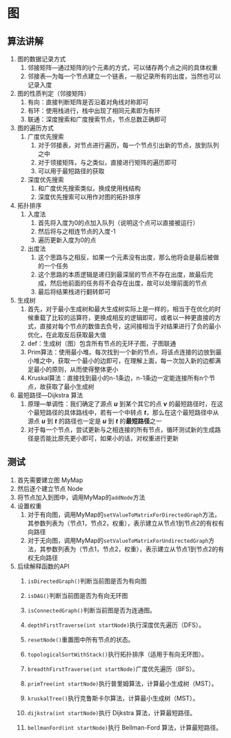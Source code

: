 # 图

## 算法讲解

1. 图的数据记录方式
    1. 邻接矩阵—通过矩阵的ij个元素的方式，可以储存两个点之间的具体权重
    2. 邻接表—为每一个节点建立一个链表，一般记录所有的出度，当然也可以记录入度
2. 图的性质判定（邻接矩阵）
    1. 有向：直接判断矩阵是否沿着对角线对称即可
    2. 有环：使用栈进行，栈中出现了相同元素即为有环
    3. 联通：深度搜索和广度搜索节点，节点总数正确即可
3. 图的遍历方式
    1. 广度优先搜索
        1. 对于邻接表，对节点进行遍历，每一个节点引出新的节点，放到队列之中
        2. 对于领接矩阵，与之类似，直接进行矩阵的遍历即可
        3. 可以用于最短路径的获取
    2. 深度优先搜索
        1. 和广度优先搜索类似，换成使用栈结构
        2. 深度优先搜索可以用作对图的拓扑排序
4. 拓扑排序
    1. 入度法
        1. 首先将入度为0的点加入队列（说明这个点可以直接被运行）
        2. 然后将与之相连节点的入度-1
        3. 遍历更新入度为0的点
    2. 出度法
        1. 这个思路与之相反，如果一个元素没有出度，那么他将会是最后被做的一个任务
        2. 这个思路的本质逻辑是递归到最深层的节点不存在出度，故最后完成，然后他前面的任务将不会存在出度，故可以处理前面的节点
        3. 最后将结果栈进行翻转即可
5. 生成树
    1. 首先，对于最小生成树和最大生成树实际上是一样的，相当于在优化的时候重载了比较的运算符，更换成相反的逻辑即可，或者以一种更直接的方式，直接对每个节点的数值去负号，这间接相当于对结果进行了负的最小优化，在此取反后获取最大值
    2. def：生成树（图）包含所有节点的无环子图，子图联通
    3. Prim算法：使用最小堆。每次找到一个新的节点，将该点连接的边放到最小堆之中，获取一个最小的边即可，在理解上面，每一次加入新的边都满足最小的原则，从而使得整体更小
    4. Kruskal算法：直接找到最小的n-1条边，n-1条边一定能连接所有n个节点，故获取了最小生成树
6. 最短路径—Dijkstra 算法
    1. 原理—单调性：我们确定了源点 ***u*** 到某个其它的点 ***v*** 的最短路径时，在这个最短路径的具体路线中，若有一个中转点 ***t***，那么在这个最短路径中从源点 ***u*** 到 ***t*** 的路径也一定是 ***u*** 到 ***t*** 的**最短路径**之一
    2. 对于每一个节点，尝试更新与之相连接的所有节点，循环测试新的生成路径是否能比原先更小即可，如果小的话，对权重进行更新
   
## 测试

1. 首先需要建立图 MyMap
2. 然后逐个建立节点 Node
3. 将节点加入到图中，调用MyMap的`addNode`方法
4. 设置权重
   1. 对于有向图，调用MyMap的`setValueToMatrixForDirectedGraph`方法，其参数列表为（节点1，节点2，权重），表示建立从节点1到节点2的有权有向路径
   2. 对于无向图，调用MyMap的`setValueToMatrixForUndirectedGraph`方法，其参数列表为（节点1，节点2，权重），表示建立从节点1到节点2的有权无向路径
5. 后续解释函数的API
   1. `isDirectedGraph()`判断当前图是否为有向图
   2. `isDAG()`判断当前图是否为有向无环图
   3. `isConnectedGraph()`判断当前图是否为连通图。
   4. `depthFirstTraverse(int startNode)`执行深度优先遍历（DFS）。

   5. `resetNode()`重置图中所有节点的状态。

   6. `topologicalSortWithStack()`执行拓扑排序（适用于有向无环图）。
   7. `breadthFirstTraverse(int startNode)`广度优先遍历（BFS）。

   8. `primTree(int startNode)`执行普里姆算法，计算最小生成树（MST）。
   9. `kruskalTree()`执行克鲁斯卡尔算法，计算最小生成树（MST）。
   10. `dijkstra(int startNode)`执行 Dijkstra 算法，计算最短路径。
   1.  `bellmanFord(int startNode)`执行 Bellman-Ford 算法，计算最短路径。




